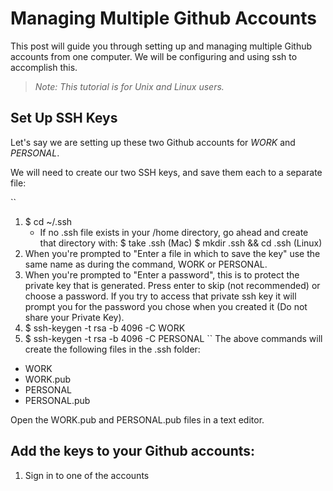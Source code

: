 # Managing Multiple Github Accounts

This post will guide you through setting up and managing multiple Github accounts from one computer. We will be configuring and using ssh to accomplish this.

> _Note: This tutorial is for Unix and Linux users._

## Set Up SSH Keys
Let's say we are setting up these two Github accounts for _WORK_ and _PERSONAL_.

We will need to create our two SSH keys, and save them each to a separate file:

``
1. $ cd ~/.ssh
   * If no .ssh file exists in your /home directory, go ahead and create that directory with:
     $ take .ssh (Mac)
     $ mkdir .ssh && cd .ssh (Linux)
2. When you're prompted to "Enter a file in which to save the key" use the same name as during the command, WORK or PERSONAL.
3. When you're prompted to "Enter a password", this is to protect the private key that is generated. Press enter to skip (not recommended) or choose a password. If you try to access that private ssh key it will prompt you for the password you chose when you created it (Do not share your Private Key).
4. $ ssh-keygen -t rsa -b 4096 -C WORK
5. $ ssh-keygen -t rsa -b 4096 -C PERSONAL
``
The above commands will create the following files in the .ssh folder:

* WORK
* WORK.pub
* PERSONAL
* PERSONAL.pub

Open the WORK.pub and PERSONAL.pub files in a text editor.

## Add the keys to your Github accounts:

1. Sign in to one of the accounts
